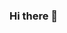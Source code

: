 ### Hi there 👋

<!--
**supriyaprabhat/supriyaprabhat** is a ✨ _special_ ✨ repository because its `README.md` (this file) appears on your GitHub profile.

Here are some ideas to get you started:

- 🔭 I’m currently working on ... various projects like android apps, websites, and also some software systems.
- 🌱 I’m currently learning ... Python, Java.
- 👯 I’m looking to collaborate on ...
- 🤔 I’m looking for help with ...
- 💬 Ask me about ...
- 📫 How to reach me: ... https://www.facebook.com/supriyamaahiprabhat
- 😄 Pronouns: ...
- ⚡ Fun fact: ...
-->
